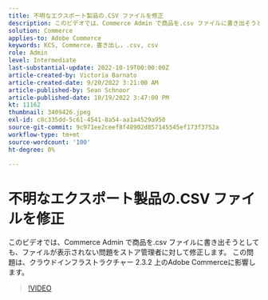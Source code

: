 ```yaml
---
title: 不明なエクスポート製品の.CSV ファイルを修正
description: このビデオでは、Commerce Admin で商品を.csv ファイルに書き出そうとした際に、ファイルが表示されない問題の解決策を説明します。 この問題は、クラウドインフラストラクチャ 2.3.2 上のAdobe Commerceに影響します。このビデオの対象はだれですか。  – 店舗管理者 sh4.
solution: Commerce
applies-to: Adobe Commerce
keywords: KCS, Commerce，書き出し，.csv, csv
role: Admin
level: Intermediate
last-substantial-update: 2022-10-19T00:00:00Z
article-created-by: Victoria Barnato
article-created-date: 9/20/2022 3:21:00 AM
article-published-by: Sean Schnoor
article-published-date: 10/19/2022 3:47:00 PM
kt: 11162
thumbnail: 3409426.jpeg
exl-id: c8c335dd-5c61-4541-8a54-aa1a4529a950
source-git-commit: 9c971ee2ceef8f48902d857145545ef173f3752a
workflow-type: tm+mt
source-wordcount: '100'
ht-degree: 0%

---
```


# 不明なエクスポート製品の.CSV ファイルを修正

このビデオでは、Commerce Admin で商品を.csv ファイルに書き出そうとしても、ファイルが表示されない問題をストア管理者に対して修正します。 この問題は、クラウドインフラストラクチャー 2.3.2 上のAdobe Commerceに影響します。


>[!VIDEO](https://video.tv.adobe.com/v/3409426/?quality=12&learn=on)
